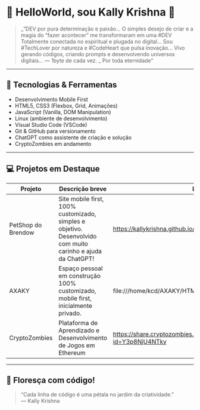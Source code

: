 
# 🌸 HelloWorld, sou Kally Krishna 🌸

> _“DEV por pura determinação e paixão...
> O simples desejo de criar e a magia do “fazer acontecer” me transformaram em uma #DEV
> Totalmente conectada no espiritual e plugada no digital...
> Sou #TechLover por natureza e #CodeHeart que pulsa inovação...
> Vivo gerando códigos, criando prompts e desenvolvendo universos digitais...
> — 1byte de cada vez. _
> Por toda eternidade"

---

## 🚀 Tecnologias & Ferramentas

- Desenvolvimento Mobile First  
- HTML5, CSS3 (Flexbox, Grid, Animações)  
- JavaScript (Vanilla, DOM Manipulation)  
- Linux (ambiente de desenvolvimento)  
- Visual Studio Code (VSCode)  
- Git & GitHub para versionamento  
- ChatGPT como assistente de criação e solução
- CryptoZombies em andamento

---

## 💻 Projetos em Destaque

| Projeto             | Descrição breve                                    | Link                    |
| ------------------- | ------------------------------------------------- | ----------------------- |
| PetShop do Brendow  | Site mobile first, 100% customizado, simples e objetivo. Desenvolvido com muito carinho e ajuda da ChatGPT! | https://kallykrishna.github.io/BrendowPetShop/    |
| AXAKY               | Espaço pessoal em construção 100% customizado, mobile first, inicialmente privado. | file:///home/kcd/AXAKY/HTML/index.html    |
| CryptoZombies       | Plataforma de Aprendizado e Desenvolvimento de Jogos em Ethereum | https://share.cryptozombies.io/pt/lesson/1/share/SAKROAS?id=Y3p8NjU4NTky    |


---

## 🌺 Floresça com código!
> “Cada linha de código é uma pétala no jardim da criatividade.”  
> — Kally Krishna
